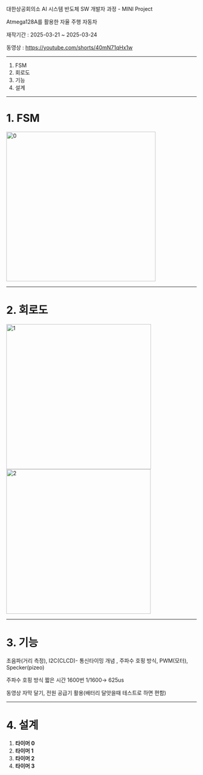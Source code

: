 대한상공회의소 AI 시스템 반도체 SW 개발자 과정 - MINI Project

Atmega128A를 활용한 자율 주행 자동차

재작기간 : 2025-03-21 ~ 2025-03-24

동영상 : https://youtube.com/shorts/40mN71qHx1w

---

1. FSM
2. 회로도
3. 기능
4. 설계

---

# 1. FSM

<img width="395" alt="0" src="https://github.com/user-attachments/assets/b8b83c0b-5ef9-44e1-91f4-8b77058fc725" />

---

# 2. 회로도

<img width="383" alt="1" src="https://github.com/user-attachments/assets/42c2b3e5-1750-4432-a730-42819b210775" />


<img width="382" alt="2" src="https://github.com/user-attachments/assets/0e67b0bd-75c3-4b06-97ae-73971c91b8b1" />

---

# 3. 기능

초음파(거리 측정), I2C(CLCD)- 통신타이밍 개념 , 주파수 호핑 방식,  PWM(모터), Specker(pizeo)

주파수  호핑 방식 짧은 시간 1600번 1/1600→ 625us

동영상 자막 달기, 전원 공급기 활용(배터리 달앗을때 테스트로 하면 편함)

---

# 4. 설계

1. **타이머 0**
2. **타이머 1**
3. **타이머 2**
4. **타이머 3**
